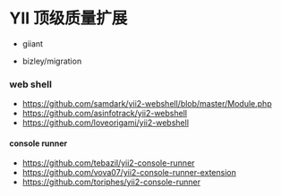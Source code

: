 YII 顶级质量扩展
=========

- giiant

- bizley/migration

###  web shell 

- https://github.com/samdark/yii2-webshell/blob/master/Module.php
- https://github.com/asinfotrack/yii2-webshell
- https://github.com/loveorigami/yii2-webshell

#### console runner
- https://github.com/tebazil/yii2-console-runner
- https://github.com/vova07/yii2-console-runner-extension
- https://github.com/toriphes/yii2-console-runner
